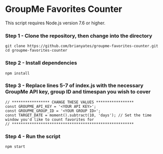 # GroupMe Favorites Counter

This script requires Node.js version 7.6 or higher. 

### Step 1 - Clone the repository, then change into the directory
`git clone https://github.com/brianyates/groupme-favorites-counter.git`
`cd groupme-favorites-counter`

### Step 2 - Install dependencies
`npm install`

### Step 3 - Replace lines 5-7 of index.js with the necessary GroupMe API key, group ID and timespan you wish to cover
```
// ***************** CHANGE THESE VALUES *****************
const GROUPME_API_KEY = '<YOUR API KEY>';
const GROUPME_GROUP_ID = '<YOUR GROUP ID>';
const TARGET_DATE = moment().subtract(10, 'days'); // Set the time window you'd like to count favorites for
// *******************************************************
```

### Step 4 - Run the script
`npm start`